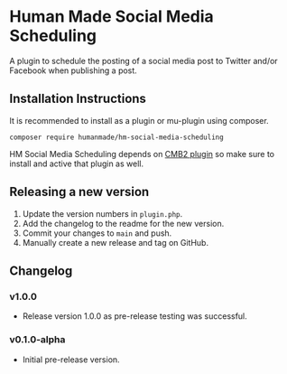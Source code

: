 Human Made Social Media Scheduling
==========================

A plugin to schedule the posting of a social media post to Twitter and/or Facebook when publishing a post.

## Installation Instructions

It is recommended to install as a plugin or mu-plugin using composer.

```
composer require humanmade/hm-social-media-scheduling
```

HM Social Media Scheduling depends on [CMB2 plugin](https://wordpress.org/plugins/cmb2/) so make sure to install and active that plugin as well.

## Releasing a new version

1. Update the version numbers in `plugin.php`.
2. Add the changelog to the readme for the new version.
3. Commit your changes to `main` and push.
4. Manually create a new release and tag on GitHub.

## Changelog

### v1.0.0 

* Release version 1.0.0 as pre-release testing was successful.

### v0.1.0-alpha

* Initial pre-release version.
